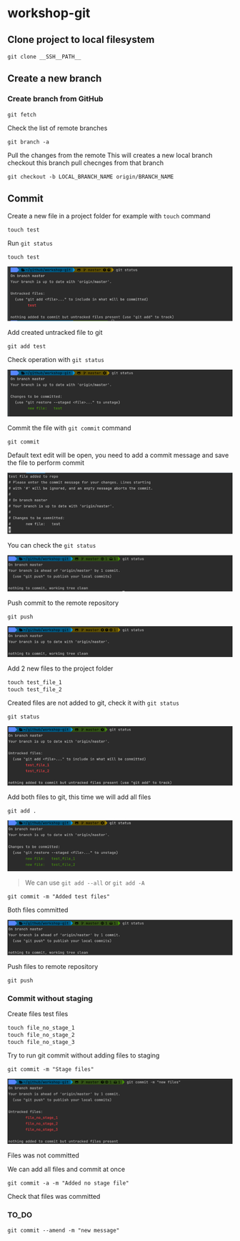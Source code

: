 # workshop-git

## Clone project to local filesystem

```shell
git clone __SSH__PATH__ 
```

## Create a new branch

### Create branch from GitHub



```
git fetch
```

Check the list of remote branches

```shell
git branch -a
```

Pull the changes from the remote
This will creates a new local branch
checkout this branch
pull checnges from that branch

```shell
git checkout -b LOCAL_BRANCH_NAME origin/BRANCH_NAME
```

## Commit

Create a new file in a project folder for example with `touch` command

```shell
touch test
```

Run `git status` 

```shell
touch test
```

![img.png](_docs/images/part_1.png)

Add created untracked file to git

```shell
git add test
```

Check operation with `git status`

![img.png](_docs/images/part_2.png)

Commit the file with `git commit` command

```shell
git commit
```

Default text edit will be open, you need to add a commit message and save the file to perform commit

![img.png](_docs/images/part_3.png)

You can check the `git status`

![img.png](_docs/images/part_4.png)

Push commit to the remote repository

```shell
git push
```

![img.png](_docs/images/part_5.png)

Add 2 new files to the project folder

```shell
touch test_file_1
touch test_file_2
```

Created files are not added to git, check it with `git status`

```shell
git status                                                                                                                                     
```

![img.png](_docs/images/part_6.png)

Add both files to git, this time we will add all files 

```shell
git add .
```

![img.png](_docs/images/part_7.png)

> We can use `git add --all` or `git add -A`

```
git commit -m "Added test files"
```

Both files committed 

![img.png](_docs/images/part_8.png)

Push files to remote repository

```shell
git push
```

### Commit without staging

Create files test files

```shell
touch file_no_stage_1
touch file_no_stage_2
touch file_no_stage_3
```

Try to run git commit without adding files to staging

```shell
git commit -m "Stage files"
```

![img.png](_docs/images/part_9.png)

Files was not committed

We can add all files and commit at once

```shell
git commit -a -m "Added no stage file"
```

Check that files was committed



### TO_DO

```shell
git commit --amend -m "new message"
```